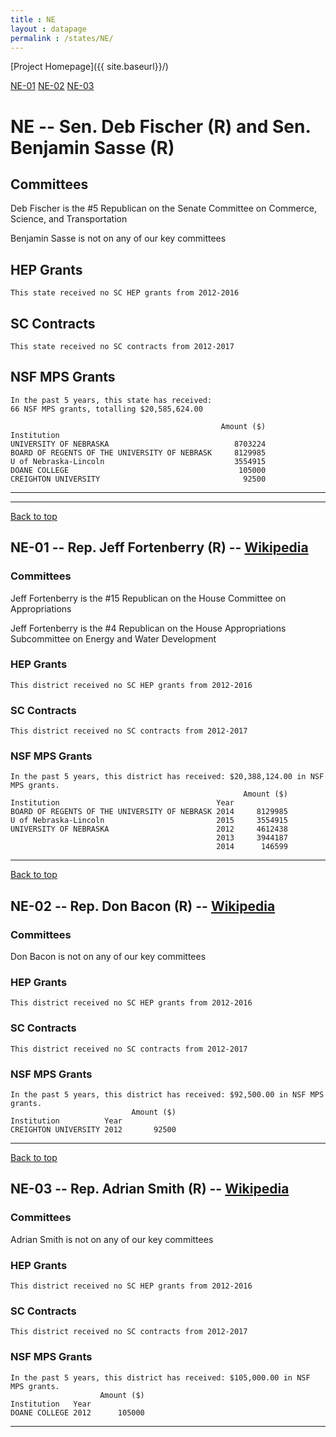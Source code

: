 ```yaml
---
title : NE
layout : datapage
permalink : /states/NE/
---
```

<a name="top"></a>
[Project Homepage]({{ site.baseurl}}/)


[NE-01](#NE-01)  [NE-02](#NE-02)  [NE-03](#NE-03)  

# NE -- Sen. Deb Fischer (R) and  Sen. Benjamin Sasse (R)
## Committees
Deb Fischer is the #5 Republican on the Senate Committee on Commerce, Science, and Transportation 

Benjamin Sasse is not on any of our key committees 

## HEP Grants
```
This state received no SC HEP grants from 2012-2016
```
## SC Contracts
```
This state received no SC contracts from 2012-2017
```
## NSF MPS Grants
```
In the past 5 years, this state has received:
66 NSF MPS grants, totalling $20,585,624.00
 
                                               Amount ($)
Institution                                              
UNIVERSITY OF NEBRASKA                            8703224
BOARD OF REGENTS OF THE UNIVERSITY OF NEBRASK     8129985
U of Nebraska-Lincoln                             3554915
DOANE COLLEGE                                      105000
CREIGHTON UNIVERSITY                                92500
```
---
---
<a name="NE-01"></a>
[Back to top](#top)
## NE-01 -- Rep. Jeff Fortenberry (R) -- [Wikipedia](https://en.wikipedia.org/wiki/NE-01)
### Committees
Jeff Fortenberry is the #15 Republican on the House Committee on Appropriations 

Jeff Fortenberry is the #4 Republican on the House Appropriations Subcommittee on Energy and Water Development 

### HEP Grants
```
This district received no SC HEP grants from 2012-2016
```
### SC Contracts
```
This district received no SC contracts from 2012-2017
```
### NSF MPS Grants
```
In the past 5 years, this district has received: $20,388,124.00 in NSF MPS grants.
                                                    Amount ($)
Institution                                   Year            
BOARD OF REGENTS OF THE UNIVERSITY OF NEBRASK 2014     8129985
U of Nebraska-Lincoln                         2015     3554915
UNIVERSITY OF NEBRASKA                        2012     4612438
                                              2013     3944187
                                              2014      146599
```
---
<a name="NE-02"></a>
[Back to top](#top)
## NE-02 -- Rep. Don Bacon (R) -- [Wikipedia](https://en.wikipedia.org/wiki/NE-02)
### Committees
Don Bacon is not on any of our key committees 

### HEP Grants
```
This district received no SC HEP grants from 2012-2016
```
### SC Contracts
```
This district received no SC contracts from 2012-2017
```
### NSF MPS Grants
```
In the past 5 years, this district has received: $92,500.00 in NSF MPS grants.
                           Amount ($)
Institution          Year            
CREIGHTON UNIVERSITY 2012       92500
```
---
<a name="NE-03"></a>
[Back to top](#top)
## NE-03 -- Rep. Adrian Smith (R) -- [Wikipedia](https://en.wikipedia.org/wiki/NE-03)
### Committees
Adrian Smith is not on any of our key committees 

### HEP Grants
```
This district received no SC HEP grants from 2012-2016
```
### SC Contracts
```
This district received no SC contracts from 2012-2017
```
### NSF MPS Grants
```
In the past 5 years, this district has received: $105,000.00 in NSF MPS grants.
                    Amount ($)
Institution   Year            
DOANE COLLEGE 2012      105000
```
---
